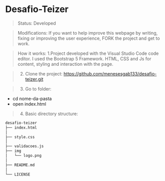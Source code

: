 <h1> Desafio-Teizer </h1>

> Status: Developed

> Modifications: If you want to help improve this webpage by writing, fixing or improving the user experience, FORK the project and get to work.

> How it works: 
> 1.Project developed with the Visual Studio Code code editor. I used the Bootstrap 5 Framework. HTML, CSS and Js for content, styling and interaction with the page.

> 2. Clone the project:
> https://github.com/menesesgab133/desafio-teizer.git

> 3. Go to folder: 
+ cd nome-da-pasta
+ open index.html

> 4. Basic directory structure: 
```sh
desafio-teizer
├── index.html
│   
├── style.css
│  
├── validacoes.js
├── img
│   └── logo.png
│ 
├── README.md
│
└── LICENSE
```

